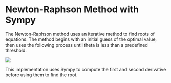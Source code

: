 # Newton-Raphson Method with Sympy
The Newton-Raphson method uses an iterative method to find roots of equations. The method begins with an initial guess of the optimal value, then uses the following process until theta is less than a predefined threshold.

<img src="https://render.githubusercontent.com/render/math?math=\\\color{Cyan}\Large\theta_{(t%2B1)}=\theta_{t}-\frac{f'(\theta_{t})}{f''(\theta_{t})}\\">


This implementation uses Sympy to compute the first and second derivative before using them to find the root. 
